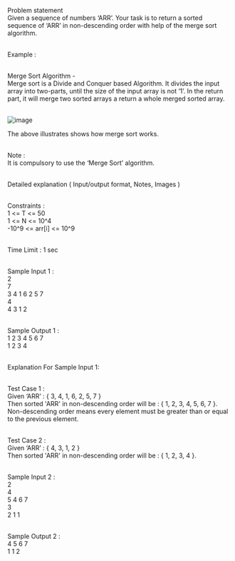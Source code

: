 Problem statement<br>
Given a sequence of numbers ‘ARR’. Your task is to return a sorted sequence of ‘ARR’ in non-descending order with help of the merge sort algorithm.<br><br>

Example :<br><br>

Merge Sort Algorithm -<br>
Merge sort is a Divide and Conquer based Algorithm. It divides the input array into two-parts, until the size of the input array is not ‘1’. In the return part, it will merge two sorted arrays a return a whole merged sorted array.<br><br>

![image](https://github.com/user-attachments/assets/50eec7d0-c49a-4df8-aa66-504a5d43f26e)

The above illustrates shows how merge sort works.<br><br>

Note :<br>
It is compulsory to use the ‘Merge Sort’ algorithm.<br><br>

Detailed explanation ( Input/output format, Notes, Images )<br><br>

Constraints :<br>
1 <= T <= 50<br>
1 <= N <= 10^4<br>
-10^9 <= arr[i] <= 10^9<br><br>

Time Limit : 1 sec<br><br>

Sample Input 1 :<br>
2<br>
7<br>
3 4 1 6 2 5 7<br>
4<br>
4 3 1 2<br><br>

Sample Output 1 :<br>
1 2 3 4 5 6 7<br>
1 2 3 4<br><br>

Explanation For Sample Input 1:<br><br>

Test Case 1 :<br>
Given ‘ARR’ : { 3, 4, 1, 6, 2, 5, 7 }<br>
Then sorted 'ARR' in non-descending order will be : { 1, 2, 3, 4, 5, 6, 7 }. Non-descending order means every element must be greater than or equal to the previous element.<br><br>

Test Case 2 :<br>
Given ‘ARR’ : { 4, 3, 1, 2 }<br>
Then sorted 'ARR' in non-descending order will be : { 1, 2, 3, 4 }. <br><br>

Sample Input 2 :<br>
2<br>
4<br>
5 4 6 7<br>
3<br>
2 1 1<br><br>

Sample Output 2 :<br>
4 5 6 7<br>
1 1 2<br>
